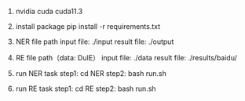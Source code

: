 1. nvidia cuda
    cuda11.3

2. install package
    pip install -r requirements.txt

3. NER file path
    input file: ./input
    result file: ./output

4. RE file path（data: DuIE）
    input file: ./data
    result file: ./results/baidu/

5. run NER task
    step1: cd NER
    step2: bash run.sh
    
6. run RE task
    step1: cd RE
    step2: bash run.sh

